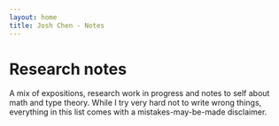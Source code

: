 ```yaml
---
layout: home
title: Josh Chen - Notes
---
```


# Research notes

A mix of expositions, research work in progress and notes to self about math and type theory.
While I try very hard not to write wrong things, everything in this list comes with a mistakes-may-be-made disclaimer.